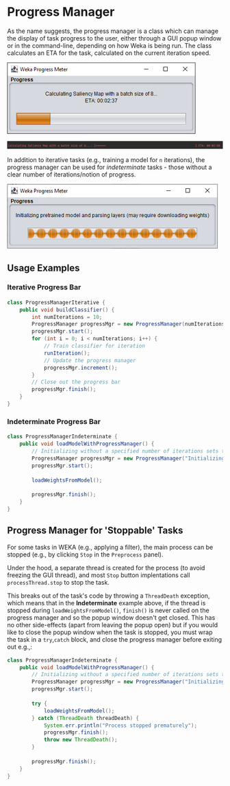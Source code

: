 # Progress Manager

As the name suggests, the progress manager is a class which can manage the 
display of task progress to the user, either through a GUI popup window or
in the command-line, depending on how Weka is being run. 
The class calculates an ETA for the task, calculated on the current
iteration speed. 

![GUI Progress Bar](../img/progress-manager/gui.png)

![Text Progress Bar](../img/progress-manager/text.png)

In addition to iterative tasks (e.g., training a model for `n` iterations),
the progress manager can be used for *indeterminate* tasks - those without
a clear number of iterations/notion of progress.

![GUI Progress Bar](../img/progress-manager/gui-indeterminate.png)

## Usage Examples

### Iterative Progress Bar

```java
class ProgressManagerIterative {
    public void buildClassifier() {
        int numIterations = 10;
        ProgressManager progressMgr = new ProgressManager(numIterations, "Training Dl4jMlpClassifier...");
        progressMgr.start();
        for (int i = 0; i < numIterations; i++) {
            // Train classifier for iteration
            runIteration();
            // Update the progress manager
            progressMgr.increment();
        }
        // Close out the progress bar
        progressMgr.finish();
    }
}
```

### Indeterminate Progress Bar

```java
class ProgressManagerIndeterminate {
    public void loadModelWithProgressManager() {
        // Initializing without a specified number of iterations sets the manager to indeterminate mode
        ProgressManager progressMgr = new ProgressManager("Initializing pretrained model and parsing layers");
        progressMgr.start();
        
        loadWeightsFromModel();

        progressMgr.finish();
    }
}
```

## Progress Manager for 'Stoppable' Tasks

For some tasks in WEKA (e.g., applying a filter), the main process can be stopped 
(e.g., by clicking `Stop` in the `Preprocess` panel).

Under the hood, a separate thread is created for the process (to avoid freezing the GUI thread),
and most `Stop` button implentations call `processThread.stop` to stop the task.

This breaks out of the task's code by throwing a `ThreadDeath` exception, which means that in the **Indeterminate**
 example above, if the thread is stopped during `loadWeightsFromModel()`, `finish()` is never called on
 the progress manager and so the popup window doesn't get closed. This has no other side-effects 
  (apart from leaving the popup open) but if you would like to close the popup window 
  when the task is stopped, you must wrap the task in a `try`,`catch` block, and close the
   progress manager before exiting out e.g.,:
 
```java
class ProgressManagerIndeterminate {
    public void loadModelWithProgressManager() {
        // Initializing without a specified number of iterations sets the manager to indeterminate mode
        ProgressManager progressMgr = new ProgressManager("Initializing pretrained model and parsing layers");
        progressMgr.start();

        try {
            loadWeightsFromModel();
        } catch (ThreadDeath threadDeath) {
            System.err.println("Process stopped prematurely");
            progressMgr.finish();
            throw new ThreadDeath();
        } 
        
        progressMgr.finish();
    }
}
```


